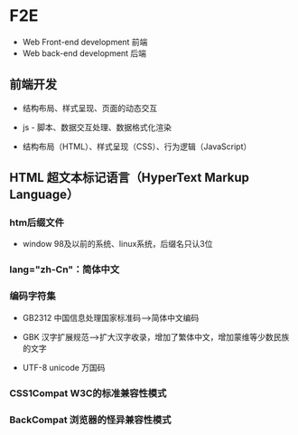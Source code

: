 # F2E

- Web Front-end development 前端
- Web back-end development 后端

## 前端开发

- 结构布局、样式呈现、页面的动态交互

- js - 脚本、数据交互处理、数据格式化渲染

- 结构布局（HTML）、样式呈现（CSS）、行为逻辑（JavaScript）

## HTML 超文本标记语言（HyperText Markup Language）

### htm后缀文件

- window 98及以前的系统、linux系统，后缀名只认3位

### lang="zh-Cn"：简体中文

### 编码字符集

- GB2312 中国信息处理国家标准码-->简体中文编码

- GBK 汉字扩展规范-->扩大汉字收录，增加了繁体中文，增加蒙维等少数民族的文字

- UTF-8 unicode 万国码

### CSS1Compat W3C的标准兼容性模式

### BackCompat 浏览器的怪异兼容性模式
